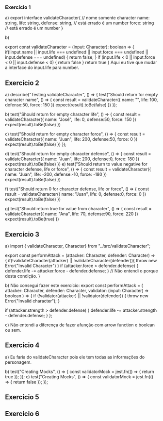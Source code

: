 
### Exercício 1
a) 
export interface validateCharacter{ // nome somente character 
    name: string, 
    life: string,
    defense: string, // está errado é um number
    force: string // está errado é um number
}

b) 

export const validateCharacter = (input: Character): boolean => {
 if(!input.name || input.life === undefined
    || input.force === undefined || input.defense === undefined) {
        return false;
    }
    if (input.life < 0 || input.force < 0 || input.defense < 0) {
        return false
    }
    return true
}
Aqui eu tive que mudar a interface do input.life para number.

## Exercício 2

a) 
describe("Testing validateCharacter", () => {
    test("Should return for empty character name", () => {
        const result = validateCharacter({
            name: "",
            life: 100, 
            defense:50, 
            force: 150
        })
        expect(result).toBe(false)
    })
});

b)
 test("Should return for empty character life", () => {
        const result = validateCharacter({
            name: "José",
            life: 0, 
            defense:50, 
            force: 150
        })
        expect(result).toBe(false)
    })
   
c)
test("Should return for empty character force", () => {
        const result = validateCharacter({
            name: "Juan",
            life: 200, 
            defense:50, 
            force: 0
        })
        expect(result).toBe(false)
    })
});

d)
 test("Should return for empty character defense", () => {
        const result = validateCharacter({
            name: "Juan",
            life: 200, 
            defense:0, 
            force: 180
        })
        expect(result).toBe(false)
    })
e)
 test("Should return to value negative for character defense, life or force", () => {
        const result = validateCharacter({
            name: "Juan",
            life: -200, 
            defense:-10, 
            force: -180
        })
        expect(result).toBe(false)
    })
    
f)
 test("Should return 0 for character defense, life or force", () => {
        const result = validateCharacter({
            name: "Juan",
            life: 0, 
            defense:0, 
            force: 0
        })
        expect(result).toBe(false)
    })
    
g)
test("Should return true for value from character", () => {
        const result = validateCharacter({
            name: "Ana",
            life: 70, 
            defense:90, 
            force: 220
        })
        expect(result).toBe(true)
    })
    
## Exercício 3    

a) 
import { validateCharacter, Character} from "../src/validateCharacter";

export const performAttack = (attacker: Character, defender: Character) => {
    if(!validateCharacter(attacker) || !validateCharacter(defender)){
        throw new Error("Invalid Character")
    }
    if (attacker.force > defender.defense) {
        defender.life -= attacker.force - defender.defense;
      } // Não entendi o porque desta condição.
}

b)
Não consegui fazer este exercício: 
export const performAttack = (
  attacker: Character,
  defender: Character,
  validator: (input: Character) => boolean
) => {
  if (!validator(attacker) || !validator(defender)) {
    throw new Error("Invalid character");
  }

  if (attacker.strength > defender.defense) {
    defender.life -= attacker.strength - defender.defense;
  }
};

c) 
Não entendi a diferença de fazer afunção com arrow function e boolean ou sem. 

## Exercício 4

a) Eu faria do validateCharacter pois ele tem todas as informações do personagem.

b) test("Creating Mocks", () => {
    const validatorMock = jest.fn(() => {
			return true
		});
});
c)
test("Creating Mocks", () => {
    const validatorMock = jest.fn(() => {
			return false
		});
});

## Exercício 5
## Exercício 6




